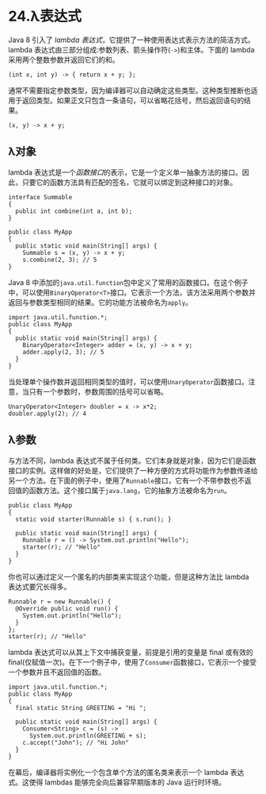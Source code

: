 # 24.λ表达式

Java 8 引入了 *lambda 表达式*，它提供了一种使用表达式表示方法的简洁方式。lambda 表达式由三部分组成:参数列表、箭头操作符(`->`)和主体。下面的 lambda 采用两个整数参数并返回它们的和。

```
(int x, int y) -> { return x + y; };

```

通常不需要指定参数类型，因为编译器可以自动确定这些类型。这种类型推断也适用于返回类型。如果正文只包含一条语句，可以省略花括号，然后返回语句的结果。

```
(x, y) -> x + y;

```

## λ对象

lambda 表达式是一个*函数接口*的表示，它是一个定义单一抽象方法的接口。因此，只要它的函数方法具有匹配的签名，它就可以绑定到这种接口的对象。

```
interface Summable
{
  public int combine(int a, int b);
}

public class MyApp
{
  public static void main(String[] args) {
    Summable s = (x, y) -> x + y;
    s.combine(2, 3); // 5
}

```

Java 8 中添加的`java.util.function`包中定义了常用的函数接口。在这个例子中，可以使用`BinaryOperator<T>`接口。它表示一个方法，该方法采用两个参数并返回与参数类型相同的结果。它的功能方法被命名为`apply`。

```
import java.util.function.*;
public class MyApp
{
  public static void main(String[] args) {
    BinaryOperator<Integer> adder = (x, y) -> x + y;
    adder.apply(2, 3); // 5
  }
}

```

当处理单个操作数并返回相同类型的值时，可以使用`UnaryOperator`函数接口。注意，当只有一个参数时，参数周围的括号可以省略。

```
UnaryOperator<Integer> doubler = x -> x*2;
doubler.apply(2); // 4

```

## λ参数

与方法不同，lambda 表达式不属于任何类。它们本身就是对象，因为它们是函数接口的实例。这样做的好处是，它们提供了一种方便的方式将功能作为参数传递给另一个方法。在下面的例子中，使用了`Runnable`接口，它有一个不带参数也不返回值的函数方法。这个接口属于`java.lang`，它的抽象方法被命名为`run`。

```
public class MyApp
{
  static void starter(Runnable s) { s.run(); }

  public static void main(String[] args) {
    Runnable r = () -> System.out.println("Hello");
    starter(r); // "Hello"
  }
}

```

你也可以通过定义一个匿名的内部类来实现这个功能，但是这种方法比 lambda 表达式要冗长得多。

```
Runnable r = new Runnable() {
  @Override public void run() {
    System.out.println("Hello");
  }
};
starter(r); // "Hello"

```

lambda 表达式可以从其上下文中捕获变量，前提是引用的变量是 final 或有效的 final(仅赋值一次)。在下一个例子中，使用了`Consumer`函数接口，它表示一个接受一个参数并且不返回值的函数。

```
import java.util.function.*;
public class MyApp
{
  final static String GREETING = "Hi ";

  public static void main(String[] args) {
    Consumer<String> c = (s) ->
      System.out.println(GREETING + s);
    c.accept("John"); // "Hi John"
  }
}

```

在幕后，编译器将实例化一个包含单个方法的匿名类来表示一个 lambda 表达式。这使得 lambdas 能够完全向后兼容早期版本的 Java 运行时环境。